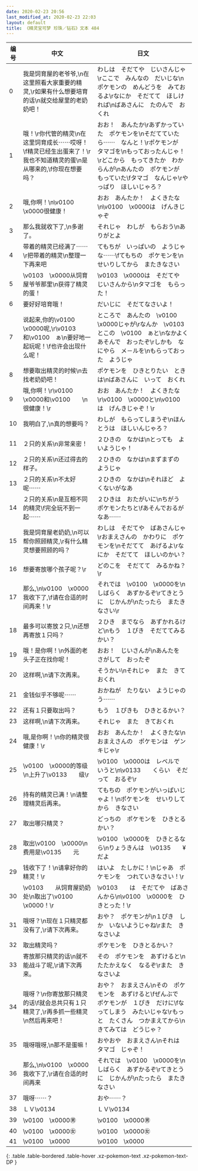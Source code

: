 ```yaml
---
date: 2020-02-23 20:56
last_modified_at: 2020-02-23 22:03
layout: default
title: 《精灵宝可梦 珍珠／钻石》文本 484
---
```

| 编号 | 中文 | 日文 |
| ---- | ---- | ---- |
| 0 | 我是饲育屋的老爷爷,\n在这里照看大家重要的精灵,\r如果有什么想要培育的话\n就交给屋里的老奶奶吧！ | わしは　そだてや　じいさんじゃ\rここで　みんなの　だいじな\nポケモンの　めんどうを　みておるよ\rなにか　そだてて　ほしければ\nばあさんに　たのんで　おくれ |
| 1 | 哦！\r你代管的精灵\n在这里饲育成长⋯⋯哎呀！\f精灵已经生出蛋来了！\r我也不知道精灵的蛋\n是从哪来的,\f你现在想要吗？ | おお！　あんたか\rあずかっていた　ポケモンを\nそだてていたら⋯⋯　なんと！\rポケモンが　タマゴを\nもっておったんじゃ！\rどこから　もってきたか　わからんが\nあんたの　ポケモンが　もっていた\fタマゴ　なんじゃ\rやっぱり　ほしいじゃろ？ |
| 2 | 哦,你啊！\n\v0100　\x0000很健康！ | おお　あんたか！　よくきたな\n\v0100　\x0000は　げんきじゃぞ |
| 3 | 那么我就收下了,\n多谢了。 | それじゃ　わしが　もらおう\nありがとよ |
| 4 | 带着的精灵已经满了⋯⋯\r把带着的精灵\n整理一下再来吧 | てもちが　いっぱいの　ようじゃな⋯⋯\fてもちの　ポケモンを\nせいりしてから　またきなさい |
| 5 | \v0103　\x0000从饲育屋爷爷那里\n获得了精灵的蛋！ | \v0103　\x0000は　そだてや　じいさんから\nタマゴを　もらった！ |
| 6 | 要好好培育哦！ | だいじに　そだてなさいよ！ |
| 7 | 说起来,你的\v0100　\x0000呢,\r\v0103　　和\v0100　ぁ\n要好地一起玩呢！\f也许会出现什么呢！ | ところで　あんたの　\v0100　\x0000じゃが\rなんか　\v0103　　とこの　\v0100　ぁと\nなかよく　あそんで　おったぞ\rしかも　なにやら　メ－ルを\nもらっておった　ようじゃ |
| 8 | 想要取出精灵的时候\n去找老奶奶吧！ | ポケモンを　ひきとりたい　ときは\nばあさんに　いって　おくれ |
| 9 | 哦,你啊！\r\v0100　\x0000和\v0100　　\n很健康！\r | おお　あんたか！　よくきたな\r\v0100　\x0000と\n\v0100　　は　げんきじゃぞ！\r |
| 10 | 我明白了,\n真的想要吗？ | わしが　もらってしまうぞ\nほんとうは　ほしいんじゃろ？ |
| 11 | ２只的关系\n非常亲密！ | ２ひきの　なかは\nとっても　よいようじゃ！ |
| 12 | ２只的关系\n还过得去的样子。 | ２ひきの　なかは\nまずまずの　ようじゃ |
| 13 | ２只的关系\n不太好呢⋯⋯ | ２ひきの　なかは\nそれほど　よくないがなあ |
| 14 | ２只的关系\n是互相不同的精灵\f完全玩不到一起⋯⋯ | ２ひきは　おたがいに\nちがう　ポケモンたちと\fあそんでおるがなあ⋯⋯ |
| 15 | 我是饲育屋老奶奶,\n可以帮你照顾精灵,\r有什么精灵想要照顾的吗？ | わしは　そだてや　ばあさんじゃ\rおまえさんの　かわりに　ポケモンを\nそだてて　あげるよ\rなにか　そだてて　ほしいのかい？ |
| 16 | 想要寄放哪个孩子呢？\r | どのこを　そだてて　みるかね？\r |
| 17 | 那么,\n\v0100　\x0000我收下了,\f请在合适的时间再来！\r | それでは　\v0100　\x0000を\nしばらく　あずかるぞ\rてきとうに　じかんが\nたったら　またきなさい\r |
| 18 | 最多可以寄放２只,\n还想再寄放１只吗？ | ２ひき　までなら　あずかれるけど\nもう　１ぴき　そだててみるかい？ |
| 19 | 哦！是你啊！\n外面的老头子正在找你呢！ | おお！　じいさんが\nあんたを　さがして　おったぞ |
| 20 | 这样啊,\n请下次再来。 | そうかい\nそれじゃ　また　きておくれ |
| 21 | 金钱似乎不够呢⋯⋯ | おかねが　たりない　ようじゃのう⋯⋯ |
| 22 | 还有１只要取出吗？ | もう　１ぴきも　ひきとるかい？ |
| 23 | 这样啊,\n请下次再来。 | それじゃ　また　きておくれ |
| 24 | 哦,是你啊！\n你的精灵很健康！\r | おお　あんたか！　よくきたな\nおまえさんの　ポケモンは　ゲンキじゃ\r |
| 25 | \v0100　\x0000的等级\n上升了\v0133　　级\r | \v0100　\x0000は　レベルで　いうと\n\v0133　　くらい　そだって　おるぞ\r |
| 26 | 持有的精灵已满！\n请整理精灵后再来。 | てもちの　ポケモンがいっぱいじゃよ！\nポケモンを　せいりしてから　きなさい |
| 27 | 取出哪只精灵？ | どっちの　ポケモンを　ひきとるかい？ |
| 28 | 取出\v0100　\x0000\n费用是\v0135　　元 | \v0100　\x0000を　ひきとるなら\nりょうきんは　\v0135　　¥　だよ |
| 29 | 钱收下了！\n请拿好你的精灵！\r | はいよ　たしかに！\nじゃあ　ポケモンを　つれていきなさい！\r |
| 30 | \v0103　　从饲育屋奶奶处\n取出了\v0100　\x0000！\r | \v0103　　は　そだてや　ばあさんから\n\v0100　\x0000を　ひきとった！\r |
| 31 | 哦呀？\n现在１只精灵都没有了,\r请下次再来。 | おや？　ポケモンが\n１ぴき　しか　いないようじゃね\rまた　きなさいよ |
| 32 | 取出精灵吗？ | ポケモンを　ひきとるかい？ |
| 33 | 寄放那只精灵的话\n就不能战斗了呢,\r请下次再来。 | その　ポケモンを　あずけると\nたたかえなく　なるぞ\rまた　きなさいよ |
| 34 | 哦呀？\n你寄放那只精灵的话\f就会总共只有１只精灵了,\r再多抓一些精灵\n然后再来吧！ | おや？　おまえさん\nその　ポケモンを　あずけると\fぜんぶで　ポケモンが　１ぴき　だけに\fなってしまう　みたいじゃな\rもっと　たくさん　つかまえてから\nきてみては　どうじゃ？ |
| 35 | 哦呀哦呀,\n那不是蛋嘛！ | おやおや　おまえさん\nそれは　タマゴ　じゃぞ！ |
| 36 | 那么,\n\v0100　\x0000我收下了,\r请在合适的时间再来 | それでは　\v0100　\x0000を\nしばらく　あずかるぞ\rてきとうに　じかんが\nたったら　またきなさい |
| 37 | 哦呀⋯⋯？ | おや⋯⋯？ |
| 38 | ＬＶ\v0134　　 | ＬＶ\v0134　　 |
| 39 | \v0100　\x0000㊚ | \v0100　\x0000㊚ |
| 40 | \v0100　\x0000㊛ | \v0100　\x0000㊛ |
| 41 | \v0100　\x0000 | \v0100　\x0000 |
{: .table .table-bordered .table-hover .xz-pokemon-text .xz-pokemon-text-DP }